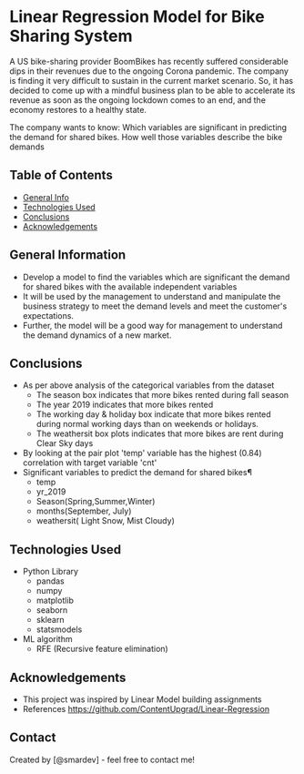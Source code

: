 # Linear Regression Model for Bike Sharing System
A US bike-sharing provider BoomBikes has recently suffered considerable dips in their revenues due to the ongoing Corona pandemic. The company is finding it very difficult to sustain in the current market scenario. So, it has decided to come up with a mindful business plan to be able to accelerate its revenue as soon as the ongoing lockdown comes to an end, and the economy restores to a healthy state. 

The company wants to know:
Which variables are significant in predicting the demand for shared bikes.
How well those variables describe the bike demands


## Table of Contents
* [General Info](#general-information)
* [Technologies Used](#technologies-used)
* [Conclusions](#conclusions)
* [Acknowledgements](#acknowledgements)

<!-- You can include any other section that is pertinent to your problem -->

## General Information
- Develop a model to find the variables which are significant the demand for shared bikes with the available independent variables
- It will be used by the management to understand and manipulate the business strategy to meet the demand levels and meet the customer's expectations.
- Further, the model will be a good way for management to understand the demand dynamics of a new market.

<!-- You don't have to answer all the questions - just the ones relevant to your project. -->

## Conclusions
- As per above analysis of the categorical variables from the dataset
  * The season box indicates that more bikes rented during fall season
  * The year 2019 indicates that more bikes rented
  * The working day & holiday box indicate that more bikes rented during normal working days than on weekends or holidays.
  * The weathersit box plots indicates that more bikes are rent during Clear Sky days
- By looking at the pair plot 'temp' variable has the highest (0.84) correlation with target variable 'cnt'
- Significant variables to predict the demand for shared bikes¶
  * temp
  * yr_2019
  * Season(Spring,Summer,Winter)
  * months(September, July)
  * weathersit( Light Snow, Mist Cloudy)

<!-- You don't have to answer all the questions - just the ones relevant to your project. -->


## Technologies Used
- Python Library
  * pandas 
  * numpy
  * matplotlib
  * seaborn 
  * sklearn
  * statsmodels
- ML algorithm
  * RFE (Recursive feature elimination)

<!-- As the libraries versions keep on changing, it is recommended to mention the version of library used in this project -->

## Acknowledgements
- This project was inspired by Linear Model building assignments
- References https://github.com/ContentUpgrad/Linear-Regression

## Contact
Created by [@smardev] - feel free to contact me!


<!-- Optional -->
<!-- ## License -->
<!-- This project is open source and available under the [... License](). -->

<!-- You don't have to include all sections - just the one's relevant to your project -->
